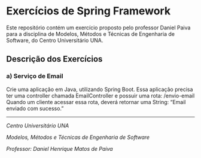 # Exercícios de Spring Framework

Este repositório contém um exercício proposto pelo professor Daniel Paiva para a disciplina de Modelos, Métodos e Técnicas de Engenharia de Software, do Centro Universitário UNA.

## Descrição dos Exercícios

### a) Serviço de Email
Crie uma aplicação em Java, utilizando Spring Boot. Essa aplicação precisa ter uma controller chamada EmailController e possuir uma rota: /envio-email
Quando um cliente acessar essa rota, deverá retornar uma String: “Email enviado com sucesso.”

---
*Centro Universitário UNA*

*Modelos, Métodos e Técnicas de Engenharia de Software*

*Professor: Daniel Henrique Matos de Paiva*